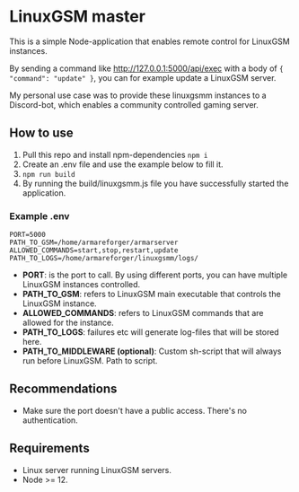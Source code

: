# LinuxGSM master

This is a simple Node-application that enables remote control for LinuxGSM instances.

By sending a command like http://127.0.0.1:5000/api/exec with a body of `{ "command": "update" }`, you can for example update a LinuxGSM server.

My personal use case was to provide these linuxgsmm instances to a Discord-bot, which enables a community controlled gaming server.

## How to use

1. Pull this repo and install npm-dependencies `npm i`
2. Create an .env file and use the example below to fill it.
3. `npm run build`
4. By running the build/linuxgsmm.js file you have successfully started the application.

### Example .env

```
PORT=5000
PATH_TO_GSM=/home/armareforger/armarserver
ALLOWED_COMMANDS=start,stop,restart,update
PATH_TO_LOGS=/home/armareforger/linuxgsmm/logs/
```

- **PORT**: is the port to call. By using different ports, you can have multiple LinuxGSM instances controlled.
- **PATH_TO_GSM**: refers to LinuxGSM main executable that controls the LinuxGSM instance.
- **ALLOWED_COMMANDS**: refers to LinuxGSM commands that are allowed for the instance.
- **PATH_TO_LOGS**: failures etc will generate log-files that will be stored here.
- **PATH_TO_MIDDLEWARE (optional)**: Custom sh-script that will always run before LinuxGSM. Path to script.

## Recommendations

- Make sure the port doesn't have a public access. There's no authentication.

## Requirements

- Linux server running LinuxGSM servers.
- Node >= 12.
